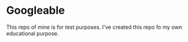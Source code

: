 # Googleable
This repo of mine is for test purposes. I've created this repo fo my own educational purpose.
